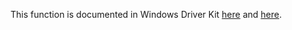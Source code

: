 This function is documented in Windows Driver Kit [here](https://learn.microsoft.com/en-us/windows-hardware/drivers/ddi/wdm/nf-wdm-ntopentransaction) and [here](https://learn.microsoft.com/en-us/windows-hardware/drivers/ddi/wdm/nf-wdm-zwopentransaction).
